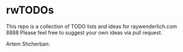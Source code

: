 # rwTODOs

This repo is a collection of TODO lists and ideas for raywenderlich.com
8888
Please feel free to suggest your own ideas via pull request.

Artem Shcherban:
